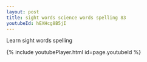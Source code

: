 ```yaml
---
layout: post
title: sight words science words spelling 83
youtubeId: hEXHcg8B5jI
---
```

 
 
Learn sight words spelling
 
 
 
 
{% include youtubePlayer.html id=page.youtubeId %}
 
 
